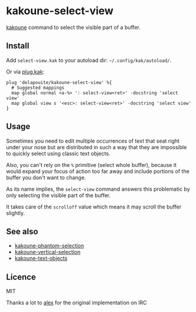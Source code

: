 # kakoune-select-view

[kakoune](http://kakoune.org) command to select the visible part of a buffer.

## Install

Add `select-view.kak` to your autoload dir: `~/.config/kak/autoload/`.

Or via [plug.kak](https://github.com/andreyorst/plug.kak):

```
plug 'delapouite/kakoune-select-view' %{
  # Suggested mappings
  map global normal <a-%> ': select-view<ret>' -docstring 'select view'
  map global view s '<esc>: select-view<ret>' -docstring 'select view'
}
```

## Usage

Sometimes you need to edit multiple occurrences of text that seat right under
your nose but are distributed in such a way that they are impossible to quickly
select using classic text objects.

Also, you can't rely on the `%` primitive (select whole buffer), because it would
expand your focus of action too far away and include portions of the buffer you
don't want to change.

As its name implies, the `select-view` command answers this problematic by only
selecting the visible part of the buffer.

It takes care of the `scrolloff` value which means it may scroll the buffer slightly.

## See also

- [kakoune-phantom-selection](https://github.com/occivink/kakoune-phantom-selection)
- [kakoune-vertical-selection](https://github.com/occivink/kakoune-vertical-selection)
- [kakoune-text-objects](https://github.com/Delapouite/kakoune-text-objects)

## Licence

MIT

Thanks a lot to [alex](https://github.com/alexherbo2) for the original implementation on IRC 
